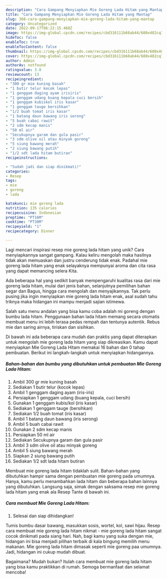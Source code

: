```yaml
---
description: "Cara Gampang Menyiapkan Mie Goreng Lada Hitam yang Mantap"
title: "Cara Gampang Menyiapkan Mie Goreng Lada Hitam yang Mantap"
slug: 368-cara-gampang-menyiapkan-mie-goreng-lada-hitam-yang-mantap
category: Uncategorized
date: 2022-09-17T06:22:15.468Z
image: https://img-global.cpcdn.com/recipes/cbd316111b68ab44/680x482cq70/mie-goreng-lada-hitam-foto-resep-utama.jpg
hideToc: false
enableToc: true
enableTocContent: false
thumbnail: https://img-global.cpcdn.com/recipes/cbd316111b68ab44/680x482cq70/mie-goreng-lada-hitam-foto-resep-utama.jpg
cover: https://img-global.cpcdn.com/recipes/cbd316111b68ab44/680x482cq70/mie-goreng-lada-hitam-foto-resep-utama.jpg
author: Admin
authorAv: notfound
ratingvalue: 3.8
reviewcount: 13
recipeingredient:
- "300 gr mie kuning basah"
- "1 butir telur kocok lepas"
- "1 genggam daging ayam irisiris"
- "1 genggam udang buang kepala cuci bersih"
- "1 genggam kubiskol iris kasar"
- "1 genggam tauge bersihkan"
- "1/2 buah tomat iris kasar"
- "1 batang daun bawang iris serong"
- "5 buah cabai rawit"
- "2 sdm kecap manis"
- "50 ml air"
- "Secukupnya garam dan gula pasir"
- "3 sdm olive oil atau minyak goreng"
- "5 siung bawang merah"
- "2 siung bawang putih"
- "1/2 sdt lada hitam butiran"
recipeinstructions:

- "Sudah jadi dan siap dinikmati!"
categories:
- Resep
tags:
- mie
- goreng
- lada

katakunci: mie goreng lada 
nutrition: 135 calories
recipecuisine: Indonesian
preptime: "PT16M"
cooktime: "PT30M"
recipeyield: "1"
recipecategory: Dinner

---
```





Lagi mencari inspirasi resep mie goreng lada hitam yang unik? Cara menyiapkannya sangat gampang. Kalau keliru mengolah maka hasilnya tidak akan memuaskan dan justru cenderung tidak enak. Padahal mie goreng lada hitam yang enak selayaknya mempunyai aroma dan cita rasa yang dapat memancing selera Kita.





Ada beberapa hal yang sedikit banyak mempengaruhi kualitas rasa dari mie goreng lada hitam, mulai dari jenis bahan, selanjutnya pemilihan bahan segar dan Bagus, hingga cara mengolah dan menyajikannya. Tak perlu pusing jika ingin menyiapkan mie goreng lada hitam enak,      asal sudah tahu triknya maka hidangan ini mampu menjadi sajian istimewa.














Salah satu menu andalan yang bisa kamu coba adalah mi goreng dengan bumbu lada hitam. Penggunaan bahan lada hitam memang secara otomatis membuat menu ini lebih terasa pedas rempah dan tentunya autentik. Rebus mie dan saring airnya, tiriskan dan sisihkan.






Di bawah ini ada beberapa cara mudah dan praktis yang dapat diterapkan untuk mengolah mie goreng lada hitam yang siap dikreasikan. Kamu dapat menyiapkan Mie Goreng Lada Hitam memakai 16 bahan dan 0 tahap pembuatan. Berikut ini langkah-langkah untuk menyiapkan hidangannya.

<!--inarticleads1-->

##### Bahan-bahan dan bumbu yang dibutuhkan untuk pembuatan Mie Goreng Lada Hitam:

1. Ambil 300 gr mie kuning basah
1. Sediakan 1 butir telur (kocok lepas)
1. Ambil 1 genggam daging ayam (iris-iris)
1. Persiapkan 1 genggam udang (buang kepala, cuci bersih)
1. Gunakan 1 genggam kubis/kol (iris kasar)
1. Sediakan 1 genggam tauge (bersihkan)
1. Sediakan 1/2 buah tomat (iris kasar)
1. Ambil 1 batang daun bawang (iris serong)
1. Ambil 5 buah cabai rawit
1. Gunakan 2 sdm kecap manis
1. Persiapkan 50 ml air
1. Sediakan Secukupnya garam dan gula pasir
1. Ambil 3 sdm olive oil atau minyak goreng
1. Ambil 5 siung bawang merah
1. Siapkan 2 siung bawang putih
1. Sediakan 1/2 sdt lada hitam butiran


Membuat mie goreng lada hitam tidaklah sulit. Bahan-bahan yang dibutuhkan hampir sama dengan pembuatan mie goreng pada umumnya. Hanya, kamu perlu menambahkan lada hitam dan beberapa bahan lainnya yang dibutuhkan. Langsung saja, simak dengan saksama resep mie goreng lada hitam yang enak ala Resep Tante di bawah ini. 

<!--inarticleads2-->

##### Cara membuat Mie Goreng Lada Hitam:


1. Selesai dan siap dihidangkan!

Tumis bumbu dasar bawang, masukkan sosis, wortel, kol, sawi hijau. Resep cara membuat mie goreng lada hitam nikmat - mie goreng lada hitam sangat cocok dinikmati pada siang hari. Nah, bagi kamu yang suka dengan mie, hidangan ini bisa menjadi pilihan terbaik di kala bingung memilih menu makanan. Mie goreng lada hitam dimasak seperti mie goreng paa umumnya. Jadi, hidangan ini cukup mudah dibuat. 

Bagaimana? Mudah bukan? Itulah cara membuat mie goreng lada hitam yang bisa kamu praktikkan di rumah. Semoga bermanfaat dan selamat mencoba!
